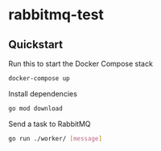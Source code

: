 # rabbitmq-test

## Quickstart
Run this to start the Docker Compose stack
```sh
docker-compose up
```
Install dependencies
```sh
go mod download
```
Send a task to RabbitMQ
```sh
go run ./worker/ [message]
```

